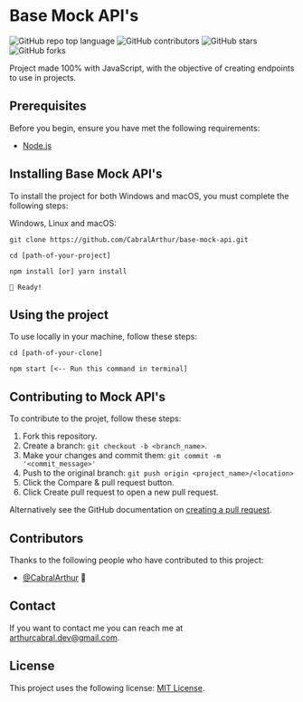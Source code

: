 # Base Mock API's

<!--- These are examples. See https://shields.io for others or to customize this set of shields. You might want to include dependencies, project status and licence info here --->
![GitHub repo top language](https://img.shields.io/github/languages/top/CabralArthur/base-mock-api)
![GitHub contributors](https://img.shields.io/github/contributors/CabralArthur/base-mock-api)
![GitHub stars](https://img.shields.io/github/stars/CabralArthur/base-mock-api?style=social)
![GitHub forks](https://img.shields.io/github/forks/CabralArthur/base-mock-api?style=social)

Project made 100% with JavaScript, with the objective of creating endpoints to use in projects.


## Prerequisites

Before you begin, ensure you have met the following requirements:

- [Node.js](https://nodejs.org/en/)

## Installing Base Mock API's

To install the project for both Windows and macOS, you must complete the following steps:

Windows, Linux and macOS:

```shell
git clone https://github.com/CabralArthur/base-mock-api.git

cd [path-of-your-project]

npm install [or] yarn install

🎉 Ready!
```

## Using the project

To use locally in your machine, follow these steps:

```shell
cd [path-of-your-clone]

npm start [<-- Run this command in terminal]
```

## Contributing to Mock API's

To contribute to the projet, follow these steps:

1. Fork this repository.
2. Create a branch: `git checkout -b <branch_name>`.
3. Make your changes and commit them: `git commit -m '<commit_message>'`
4. Push to the original branch: `git push origin <project_name>/<location>`
5. Click the Compare & pull request button.
6. Click Create pull request to open a new pull request.

Alternatively see the GitHub documentation on [creating a pull request](https://help.github.com/en/github/collaborating-with-issues-and-pull-requests/creating-a-pull-request).

## Contributors

Thanks to the following people who have contributed to this project:

- [@CabralArthur](https://github.com/CabraArthur) 📖

## Contact

If you want to contact me you can reach me at arthurcabral.dev@gmail.com.

## License
<!--- If you're not sure which open license to use see https://choosealicense.com/--->

This project uses the following license: [MIT License](https://github.com/CabralArthur/base-mock-api/blob/main/LICENSE).
